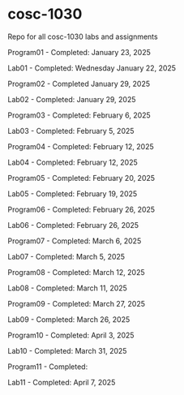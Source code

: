 # cosc-1030
Repo for all cosc-1030 labs and assignments

Program01 - Completed: January 23, 2025

Lab01 - Completed: Wednesday January 22, 2025

Program02 - Completed January 29, 2025

Lab02 - Completed: January 29, 2025

Program03 - Completed: February 6, 2025

Lab03 - Completed: February 5, 2025

Program04 - Completed: February 12, 2025

Lab04 - Completed: February 12, 2025

Program05 - Completed: February 20, 2025

Lab05 - Completed: February 19, 2025

Program06 - Completed: February 26, 2025

Lab06 - Completed: February 26, 2025

Program07 - Completed: March 6, 2025

Lab07 - Completed: March 5, 2025

Program08 - Completed: March 12, 2025

Lab08 - Completed: March 11, 2025

Program09 - Completed: March 27, 2025

Lab09 - Completed: March 26, 2025

Program10 - Completed: April 3, 2025

Lab10 - Completed: March 31, 2025

Program11 - Completed:

Lab11 - Completed: April 7, 2025